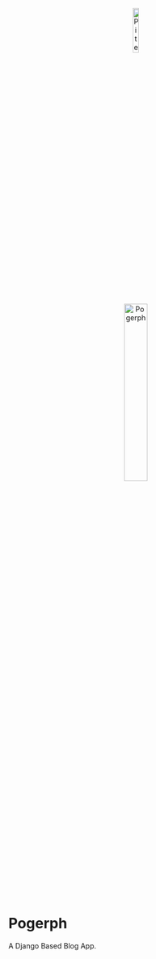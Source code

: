 <!-- markdownlint-disable MD033 -->
<p align="center">
  <a href="https://github.com/piterator-org">
    <img src="https://static.piterator.com/piterator/logo.svg" alt="Piterator" width="15%">
  </a>
  <br>
  <a href="https://github.com/piterator-org/pogerph">
    <img src="https://static.piterator.com/pogerph/pogerph_animate.svg" alt="Pogerph" width="30%">
  </a>
</p>

# Pogerph

A Django Based Blog App.
